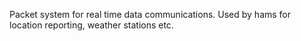 Packet system for real time data communications. Used by hams for location reporting, weather stations etc.